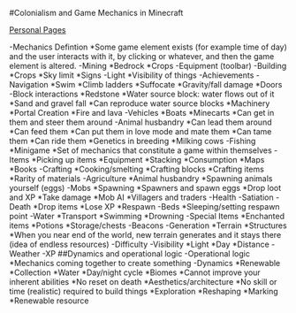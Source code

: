 #Colonialism and Game Mechanics in Minecraft

[Personal Pages](index.html)

-Mechanics Defintion
    *Some game element exists (for example time of day) and the user interacts with it, by clicking or whatever, and then the game element is altered. 
-Mining
    *Bedrock
    *Crops
-Equipment (toolbar)
-Building
    *Crops
    *Sky limit
    *Signs
-Light
    *Visibility of things
-Achievements
-Navigation
    *Swim
    *Climb ladders
    *Suffocate
    *Gravity/fall damage
    *Doors
-Block interactions
    *Redstone
    *Water source block: water flows out of it
    *Sand and gravel fall
    *Can reproduce water source blocks
    *Machinery
    *Portal Creation
    *Fire and lava
-Vehicles
    *Boats
    *Minecarts
    *Can get in them and steer them around
-Animal husbandry
    *Can lead them around
    *Can feed them
    *Can put them in love mode and mate them
    *Can tame them
    *Can ride them
    *Genetics in breeding
    *Milking cows
-Fishing
    *Minigame
    *Set of mechanics that constitute a game within themselves
-Items
    *Picking up items
    *Equipment
    *Stacking
    *Consumption
    *Maps
    *Books
-Crafting
    *Cooking/smelting
    *Crafting blocks
    *Crafting items
    *Rarity of materials
-Agriculture
    *Animal husbandry
    *Spawning animals yourself (eggs)
-Mobs
    *Spawning
    *Spawners and spawn eggs
    *Drop loot and XP
    *Take damage
    *Mob AI
    *Villagers and traders
-Health
-Satiation
-Death
    *Drop items
    *Lose XP
    *Respawn
-Beds
    *Sleeping/setting respawn point
-Water
    *Transport
    *Swimming
    *Drowning
-Special Items
    *Enchanted items
    *Potions
    *Storage/chests
-Beacons
-Generation
    *Terrain
    *Structures
    *When you near end of the world, new terrain generates and it stays there (idea of endless resources)
-Difficulty
-Visibility
    *Light
    *Day
    *Distance
-Weather
-XP
##Dynamics and operational logic
-Operational logic
    *Mechanics coming together to create something
-Dynamics
    *Renewable
    *Collection
    *Water 
    *Day/night cycle
    *Biomes
    *Cannot improve your inherent abilities
    *No reset on death
    *Aesthetics/architecture
    *No skill or time (realistic) required to build things
    *Exploration
    *Reshaping
    *Marking
    *Renewable resource

